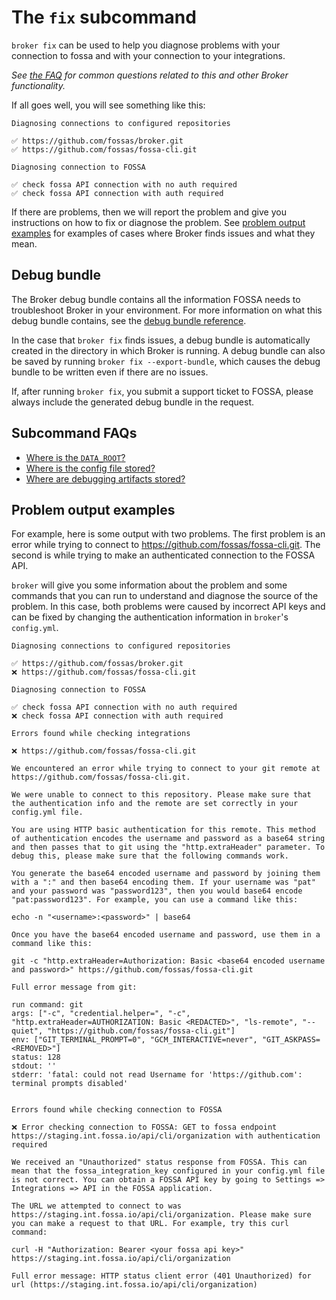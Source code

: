 # The `fix` subcommand

`broker fix` can be used to help you diagnose problems with your connection to fossa and with your connection to your integrations.

_See [the FAQ](../reference/faq.md) for common questions related to this and other Broker functionality._

If all goes well, you will see something like this:

```
Diagnosing connections to configured repositories

✅ https://github.com/fossas/broker.git
✅ https://github.com/fossas/fossa-cli.git

Diagnosing connection to FOSSA

✅ check fossa API connection with no auth required
✅ check fossa API connection with auth required
```

If there are problems, then we will report the problem and give you instructions on how to fix or diagnose the problem.
See [problem output examples](#problem-output-examples) for examples of cases where Broker finds issues and what they mean.

## Debug bundle

The Broker debug bundle contains all the information FOSSA needs to troubleshoot Broker in your environment.
For more information on what this debug bundle contains, see the [debug bundle reference](../reference/debug-bundle.md).

In the case that `broker fix` finds issues, a debug bundle is automatically created in the directory in which Broker is running.
A debug bundle can also be saved by running `broker fix --export-bundle`, which causes the debug bundle to be written
even if there are no issues.

If, after running `broker fix`, you submit a support ticket to FOSSA, please always include the generated debug bundle in the request.

## Subcommand FAQs

- [Where is the `DATA_ROOT`?](../reference/faq.md#where-is-the-data-root-for-broker)
- [Where is the config file stored?](../reference/faq.md#where-is-the-config-file-stored)
- [Where are debugging artifacts stored?](../reference/faq.md#where-are-debug-artifacts-stored)

## Problem output examples

For example, here is some output with two problems. The first problem is an error while trying to connect to https://github.com/fossas/fossa-cli.git. The second is while trying to make an authenticated connection to the FOSSA API.

`broker` will give you some information about the problem and some commands that you can run to understand and diagnose the source of the problem. In this case, both problems were caused by incorrect API keys and can be fixed by changing the authentication information in `broker`'s `config.yml`.

```
Diagnosing connections to configured repositories

✅ https://github.com/fossas/broker.git
❌ https://github.com/fossas/fossa-cli.git

Diagnosing connection to FOSSA

✅ check fossa API connection with no auth required
❌ check fossa API connection with auth required

Errors found while checking integrations

❌ https://github.com/fossas/fossa-cli.git

We encountered an error while trying to connect to your git remote at https://github.com/fossas/fossa-cli.git.

We were unable to connect to this repository. Please make sure that the authentication info and the remote are set correctly in your config.yml file.

You are using HTTP basic authentication for this remote. This method of authentication encodes the username and password as a base64 string and then passes that to git using the "http.extraHeader" parameter. To debug this, please make sure that the following commands work.

You generate the base64 encoded username and password by joining them with a ":" and then base64 encoding them. If your username was "pat" and your password was "password123", then you would base64 encode "pat:password123". For example, you can use a command like this:

echo -n "<username>:<password>" | base64

Once you have the base64 encoded username and password, use them in a command like this:

git -c "http.extraHeader=Authorization: Basic <base64 encoded username and password>" https://github.com/fossas/fossa-cli.git

Full error message from git:

run command: git
args: ["-c", "credential.helper=", "-c", "http.extraHeader=AUTHORIZATION: Basic <REDACTED>", "ls-remote", "--quiet", "https://github.com/fossas/fossa-cli.git"]
env: ["GIT_TERMINAL_PROMPT=0", "GCM_INTERACTIVE=never", "GIT_ASKPASS=<REMOVED>"]
status: 128
stdout: ''
stderr: 'fatal: could not read Username for 'https://github.com': terminal prompts disabled'


Errors found while checking connection to FOSSA

❌ Error checking connection to FOSSA: GET to fossa endpoint https://staging.int.fossa.io/api/cli/organization with authentication required

We received an "Unauthorized" status response from FOSSA. This can mean that the fossa_integration_key configured in your config.yml file is not correct. You can obtain a FOSSA API key by going to Settings => Integrations => API in the FOSSA application.

The URL we attempted to connect to was https://staging.int.fossa.io/api/cli/organization. Please make sure you can make a request to that URL. For example, try this curl command:

curl -H "Authorization: Bearer <your fossa api key>" https://staging.int.fossa.io/api/cli/organization

Full error message: HTTP status client error (401 Unauthorized) for url (https://staging.int.fossa.io/api/cli/organization)
```
